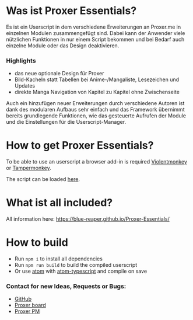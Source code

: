 # Was ist Proxer Essentials?
Es ist ein Userscript in dem verschiedene Erweiterungen an Proxer.me in einzelnen Modulen zusammengefügt sind.
Dabei kann der Anwender viele nützlichen Funktionen in nur einem Script bekommen und bei Bedarf auch einzelne Module oder das Design deaktivieren.
### Highlights
 + das neue optionale Design für Proxer
 + Bild-Kacheln statt Tabellen bei Anime-/Mangaliste, Lesezeichen und Updates
 + direkte Manga Navigation von Kapitel zu Kapitel ohne Zwischenseite

Auch ein hinzufügen neuer Erweiterungen durch verschiedene Autoren ist dank des modularen Aufbaus sehr einfach und das Framework übernimmt bereits grundlegende Funktionen, wie das gesteuerte Aufrufen der Module und die Einstellungen für die Userscript-Manager.

# How to get Proxer Essentials?
To be able to use an userscript a browser add-in is required [Violentmonkey](https://violentmonkey.github.io/) or [Tampermonkey](https://tampermonkey.net/).

The script can be loaded [here](https://github.com/Blue-Reaper/Proxer-Essentials/raw/master/ProxerEssentials.user.js).

# What ist all included?

All information here: https://blue-reaper.github.io/Proxer-Essentials/

# How to build

- Run `npm i` to install all dependencies
- Run `npm run build` to build the compiled userscript
- Or use [atom](https://atom.io/) with [atom-typescript](https://atom.io/packages/atom-typescript) and compile on save

### Contact for new Ideas, Requests or Bugs:
+ [GitHub](https://github.com/Blue-Reaper/Proxer-Essentials/issues/new/choose)
+ [Proxer board](https://proxer.me/forum/anwendungen/386157-userscript-inkl-theme-proxer-essentials)
+ [Proxer PM](https://proxer.me/user/422227)
